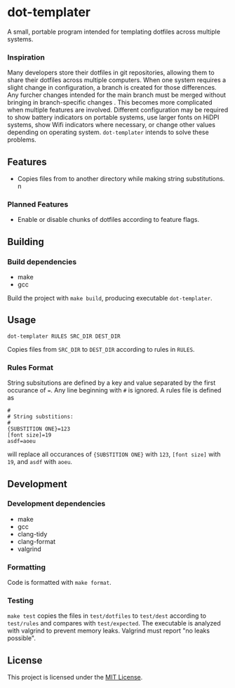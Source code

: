 # dot-templater
A small, portable program intended for templating dotfiles across multiple systems.

### Inspiration
Many developers store their dotfiles in git repositories, allowing them to share their dotfiles across multiple computers. When one system requires a slight change in configuration, a branch is created for those differences. Any furcher changes intended for the main branch must be merged without bringing in branch-specific changes . This becomes more complicated when multiple features are involved. Different configuration may be required to show battery indicators on portable systems, use larger fonts on HiDPI systems, show Wifi indicators where necessary, or change other values depending on operating system. `dot-templater` intends to solve these problems.

## Features
* Copies files from to another directory while making string substitutions.
n
### Planned Features
* Enable or disable chunks of dotfiles according to feature flags. 

## Building

### Build dependencies
* make
* gcc

Build the project with `make build`, producing executable `dot-templater`. 

## Usage

```
dot-templater RULES SRC_DIR DEST_DIR
```

Copies files from `SRC_DIR` to `DEST_DIR` according to rules in `RULES`.

### Rules Format
String subsitutions are defined by a key and value separated by the first occurance of `=`. Any line beginning with `#` is ignored. A rules file is defined as
```
#
# String substitions:
#
{SUBSTITION ONE}=123
[font size]=19
asdf=aoeu
```
will replace all occurances of `{SUBSTITION ONE}` with `123`, `[font size]` with `19`, and `asdf` with `aoeu`.

## Development

### Development dependencies
* make
* gcc
* clang-tidy
* clang-format
* valgrind

### Formatting
Code is formatted with `make format`.

### Testing

`make test` copies the files in `test/dotfiles` to `test/dest` according to `test/rules` and compares with `test/expected`. The executable is analyzed with valgrind to prevent memory leaks. Valgrind must report "no leaks possible".

## License

This project is licensed under the [MIT License](LICENSE).
